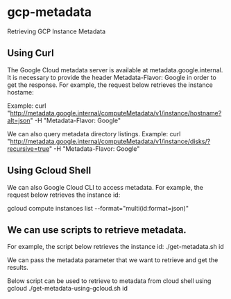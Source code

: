 # gcp-metadata
Retrieving GCP Instance Metadata

Using Curl
----------
The Google Cloud metadata server is available at metadata.google.internal. It is necessary to provide the header Metadata-Flavor: Google in order to get the response. For example, the request below retrieves the instance hostame:

Example: curl "http://metadata.google.internal/computeMetadata/v1/instance/hostname?alt=json" -H "Metadata-Flavor: Google"

We can also query metadata directory listings.
Example: curl "http://metadata.google.internal/computeMetadata/v1/instance/disks/?recursive=true" -H "Metadata-Flavor: Google"


Using Gcloud Shell
------------------
We can also Google Cloud CLI to access metadata.
For example, the request below retrieves the instance id:

gcloud compute instances list --format="multi(id:format=json)"


We can use scripts to retrieve metadata.
----------------------------------------

For example, the script below retrieves the instance id:
./get-metadata.sh id

We can pass the metadata parameter that we want to retrieve and get the results.

Below script can be used to retrieve to metadata from cloud shell using gcloud
./get-metadata-using-gcloud.sh id
